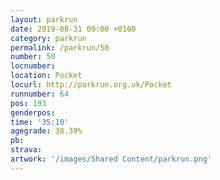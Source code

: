 ```yaml
---
layout: parkrun
date: 2019-08-31 09:00 +0100
category: parkrun
permalink: /parkrun/50
number: 50
locnumber: 
location: Pocket
locurl: http://parkrun.org.uk/Pocket
runnumber: 64
pos: 193
genderpos: 
time: '35:10'
agegrade: 38.39%
pb: 
strava: 
artwork: '/images/Shared Content/parkrun.png'
---
```

